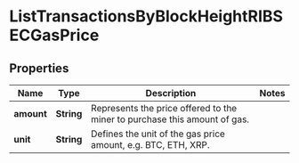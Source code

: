 

# ListTransactionsByBlockHeightRIBSECGasPrice


## Properties

| Name | Type | Description | Notes |
|------------ | ------------- | ------------- | -------------|
|**amount** | **String** | Represents the price offered to the miner to purchase this amount of gas. |  |
|**unit** | **String** | Defines the unit of the gas price amount, e.g. BTC, ETH, XRP. |  |



